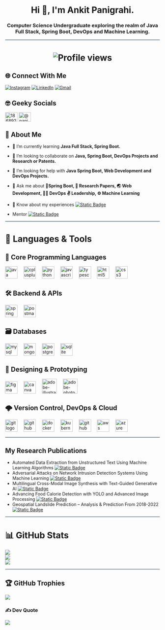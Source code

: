 <h1 align="center">Hi 👋, I'm Ankit Panigrahi.</h1>
<h3 align="center">Computer Science Undergraduate exploring the realm of Java Full Stack, Spring Boot, DevOps and Machine Learning.</h3>
<hr style="height:2px;border:none;color:#758694;background-color:#758694; border-radius:5px">

# <p align="center"> <img src="https://komarev.com/ghpvc/?username=PanigrahiAnkit&label=Profile%20Views&color=blue&style=for-the-badge" alt="Profile views" /></p>

## 🌐 Connect With Me 
[![Instagram](	https://img.shields.io/badge/Instagram-E4405F?style=for-the-badge&logo=instagram&logoColor=white)](https://instagram.com/panigrahi_3552) [![LinkedIn](https://img.shields.io/badge/LinkedIn-0077B5?style=for-the-badge&logo=linkedin&logoColor=white)](https://www.linkedin.com/in/panigrahi0702/) 
[![Gmail](https://img.shields.io/badge/Gmail-D14836?style=for-the-badge&logo=gmail&logoColor=white)](mailto:panigrahi0702@gmail.com)

## 🤓 Geeky Socials
<a href="https://stackoverflow.com/users/18689262" target="_blank"><img align="center" src="https://raw.githubusercontent.com/rahuldkjain/github-profile-readme-generator/master/src/images/icons/Social/stack-overflow.svg" alt="18689262" height="30" width="40" /></a>
<a href="https://www.hackerrank.com/@panigrahi3552" target="_blank"><img align="center" src="https://raw.githubusercontent.com/rahuldkjain/github-profile-readme-generator/master/src/images/icons/Social/hackerrank.svg" alt="@panigrahi3552" height="30" width="40" /></a>


## 🧑 About Me

- 🌱 I’m currently learning **Java Full Stack, Spring Boot.**

- 👯 I’m looking to collaborate on **Java, Spring Boot, DevOps Projects and Research or Patents.**

- 🤝 I’m looking for help with **Java Spring Boot, Web Development and DevOps Projects.**

- 💬 Ask me about **🌿Spring Boot, 📜 Research Papers, 🌏 Web Development, 🧑‍💻 DevOps ✌️ Leadership, ⚙️ Machine Learning**

- 📄 Know about my experiences [![Static Badge](https://img.shields.io/badge/My%20Resume-E68369?style=flat)](https://drive.google.com/file/d/1L4QPRmD_Z9P8NeNeUnL3U8ph8e3LgMb3/view?usp=drive_link&usp=embed_facebook)

- Mentor [![Static Badge](https://img.shields.io/badge/Dipesh%20Ranjan-4A249D?style=flat&logo=github)](https://github.com/dipesh2508)

<hr style="height:2px;border:none;color:#758694;background-color:#758694; border-radius:5px">

# 🚀 Languages & Tools

## 🧠 Core Programming Languages
<div align="left">
  <img src="https://skillicons.dev/icons?i=java" height="40" alt="java logo" />
  <img width="12"/>
  <img src="https://cdn.simpleicons.org/c++/00599C" height="40" alt="cplusplus logo" />
  <img width="12"/>
  <img src="https://skillicons.dev/icons?i=py" height="40" alt="python logo" />
  <img width="12"/>
  <img src="https://skillicons.dev/icons?i=js" height="40" alt="javascript logo" />
  <img width="12"/>
  <img src="https://skillicons.dev/icons?i=ts" height="40" alt="typescript logo" />
  <img width="12"/>
  <!-- LaTeX: Add if you wish -->
  <img src="https://skillicons.dev/icons?i=html" height="40" alt="html5 logo" />
  <img width="12"/>
  <img src="https://cdn.jsdelivr.net/gh/devicons/devicon/icons/css3/css3-original.svg" height="40" alt="css3 logo" />
</div>

## 🛠️ Backend & APIs
<div align="left">
  <img src="https://skillicons.dev/icons?i=spring" height="40" alt="spring boot logo" />
  <img width="12"/>
  <img src="https://skillicons.dev/icons?i=postman" height="40" alt="postman logo" />
  <img width="12"/>
  <!-- Swagger: Add here if you have an icon -->
</div>

## 🗃️ Databases
<div align="left">
  <img src="https://skillicons.dev/icons?i=mysql" height="40" alt="mysql logo"/>
  <img width="12"/>
  <img src="https://skillicons.dev/icons?i=mongodb" height="40" alt="mongodb logo"/>
  <img width="12"/>
  <img src="https://skillicons.dev/icons?i=postgres" height="40" alt="postgres logo"/>
  <img width="12"/>
  <img src="https://skillicons.dev/icons?i=sqlite" height="40" alt="sqlite logo"/>
</div>

## 🎨 Designing & Prototyping
<div align="left">
  <img src="https://cdn.jsdelivr.net/gh/devicons/devicon/icons/figma/figma-original.svg" height="40" alt="figma logo" />
  <img width="12"/>
  <img src="https://cdn.jsdelivr.net/gh/devicons/devicon/icons/canva/canva-original.svg" height="40" alt="canva logo" />
  <img width="12"/>
  <img width="48" height="48" src="https://img.icons8.com/color/48/adobe-illustrator--v2.png" alt="adobe-illustrator--v2"/>
  <img width="12"/>
  <img width="48" height="48" src="https://img.icons8.com/color/48/adobe-photoshop--v2.png" alt="adobe-photoshop--v2"/>
  <img width="12"/>

</div>

## 🌩️ Version Control, DevOps & Cloud
<div align="left">
  <img src="https://skillicons.dev/icons?i=git" height="40" alt="git logo" />
  <img width="12"/>
  <img src="https://skillicons.dev/icons?i=github" height="40" alt="github logo" />
  <img width="12"/>
  <img src="https://skillicons.dev/icons?i=docker" height="40" alt="docker logo" />
  <img width="12"/>
  <img src="https://skillicons.dev/icons?i=kubernetes" height="40" alt="kubernetes logo" />
  <img width="12"/>
  <img src="https://skillicons.dev/icons?i=githubactions" height="40" alt="github actions logo" />
  <img width="12"/>
  <img src="https://skillicons.dev/icons?i=aws" height="40" alt="aws logo" />
  <img width="12"/>
  <img src="https://skillicons.dev/icons?i=azure" height="40" alt="azure logo" />
</div>

<hr style="height:2px;border:none;color:#758694;background-color:#758694; border-radius:5px">

## My Research Publications

- Automated Data Extraction from Unstructured Text Using Machine Learning Algorithms [![Static Badge](https://img.shields.io/badge/🔗_Link-E90074?style=flat)](https://ieeexplore.ieee.org/document/11059107)
- Adversarial Attacks on Network Intrusion Detection Systems Using Machine Learning [![Static Badge](https://img.shields.io/badge/🔗_Link-E90074?style=flat)](https://www.routledge.com/Progressive-Computational-Intelligence-Information-Technology-and-Networking/Nandal-Dahiya-Singh-Dagur-Kumar/p/book/9781041094272)
- Multilingual Cross-Modal Image Synthesis with Text-Guided Generative AI [![Static Badge](https://img.shields.io/badge/🔗_Link-E90074?style=flat)](https://cict23.bmiet.net/proceedings/pdfs/CCICT2024-1sjBvpXHlRhMfe9ll1wlwn/746200a578/746200a578.pdf)
- Advancing Food Calorie Detection with YOLO and Advanced Image Processing [![Static Badge](https://img.shields.io/badge/🔗_Link-E90074?style=flat)](https://www.ijiemr.org/public/uploads/paper/298591700318728.pdf)
- Geospatial Landslide Prediction – Analysis & Prediction From 2018-2022 [![Static Badge](https://img.shields.io/badge/🔗_Link-E90074?style=flat)](https://www.pnrjournal.com/index.php/home/article/view/8637/11749)

<hr style="height:2px;border:none;color:#758694;background-color:#758694; border-radius:5px">

# 📊 GitHub Stats
![](https://github-readme-stats.vercel.app/api?username=panigrahiankit&theme=tokyonight&hide_border=true&include_all_commits=false&count_private=true)<br/>
![](https://github-readme-streak-stats.herokuapp.com/?user=panigrahiankit&theme=tokyonight&hide_border=true)<br/>
![](https://github-readme-stats.vercel.app/api/top-langs/?username=panigrahiankit&theme=tokyonight&hide_border=true&include_all_commits=true&count_private=true&layout=compact)

<hr style="height:2px;border:none;color:#758694;background-color:#758694; border-radius:5px">

## 🏆 GitHub Trophies
![](https://github-profile-trophy.vercel.app/?username=panigrahiankit&theme=radical&no-frame=false&no-bg=true&margin-w=4)


### ✍️ Dev Quote
![](https://quotes-github-readme.vercel.app/api?type=horizontal&theme=tokyonight)
